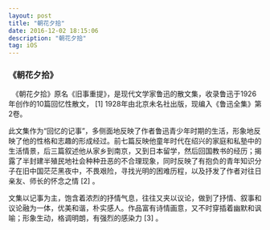 ```yaml
---
layout: post
title: "朝花夕拾"
date: 2016-12-02 18:15:06 
description: "朝花夕拾"
tag: iOS
---
```



### 《朝花夕拾》

　《朝花夕拾》原名《旧事重提》，是现代文学家鲁迅的散文集，收录鲁迅于1926年创作的10篇回忆性散文， [1]  1928年由北京未名社出版，现编入《鲁迅全集》第2卷。

此文集作为“回忆的记事”，多侧面地反映了作者鲁迅青少年时期的生活，形象地反映了他的性格和志趣的形成经过。前七篇反映他童年时代在绍兴的家庭和私塾中的生活情景，后三篇叙述他从家乡到南京，又到日本留学，然后回国教书的经历；揭露了半封建半殖民地社会种种丑恶的不合理现象，同时反映了有抱负的青年知识分子在旧中国茫茫黑夜中，不畏艰险，寻找光明的困难历程，以及抒发了作者对往日亲友、师长的怀念之情 [2]  。

文集以记事为主，饱含着浓烈的抒情气息，往往又夹以议论，做到了抒情、叙事和议论融为一体，优美和谐，朴实感人。作品富有诗情画意，又不时穿插着幽默和讽喻；形象生动，格调明朗，有强烈的感染力 [3]  。



